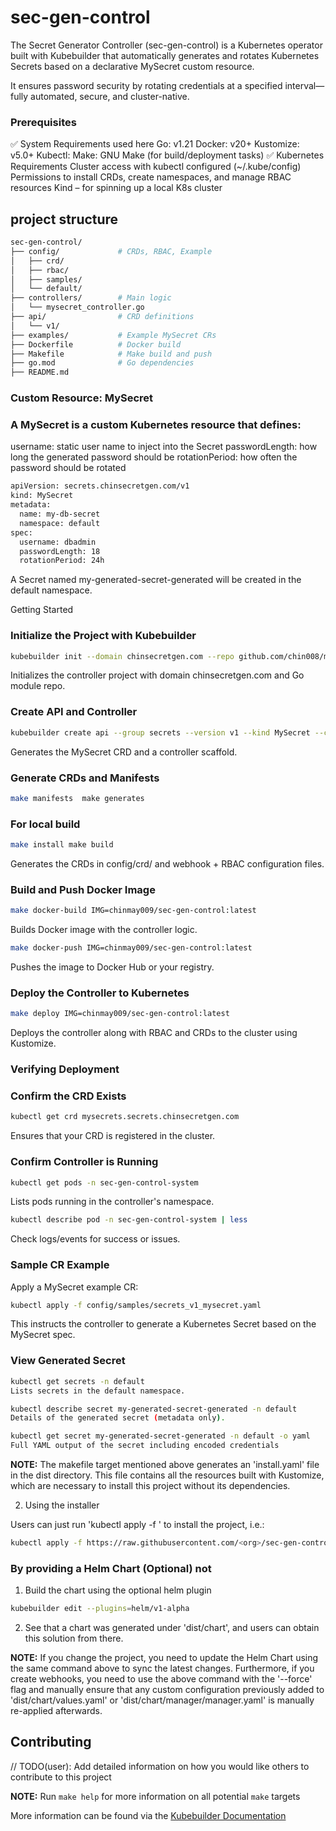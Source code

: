 # sec-gen-control
The Secret Generator Controller (sec-gen-control) is a Kubernetes operator built with Kubebuilder that automatically generates and rotates Kubernetes Secrets based on a declarative MySecret custom resource.

It ensures password security by rotating credentials at a specified interval—fully automated, secure, and cluster-native.

### Prerequisites
✅ System Requirements used here
Go: v1.21 
Docker: v20+ 
Kustomize: v5.0+
Kubectl: 
Make: GNU Make (for build/deployment tasks)
✅ Kubernetes Requirements
Cluster access with kubectl configured (~/.kube/config)
Permissions to install CRDs, create namespaces, and manage RBAC resources
Kind – for spinning up a local K8s cluster



## project structure
```sh
sec-gen-control/
├── config/             # CRDs, RBAC, Example
│   ├── crd/
│   ├── rbac/
│   ├── samples/
│   └── default/
├── controllers/        # Main logic
│   └── mysecret_controller.go
├── api/                # CRD definitions
│   └── v1/
├── examples/           # Example MySecret CRs
├── Dockerfile          # Docker build
├── Makefile            # Make build and push
├── go.mod              # Go dependencies
├── README.md    
```
### Custom Resource: MySecret
### A MySecret is a custom Kubernetes resource that defines:
username: static user name to inject into the Secret
passwordLength: how long the generated password should be
rotationPeriod: how often the password should be rotated

```sh
apiVersion: secrets.chinsecretgen.com/v1
kind: MySecret
metadata:
  name: my-db-secret
  namespace: default
spec:
  username: dbadmin
  passwordLength: 18
  rotationPeriod: 24h
  ```

A Secret named my-generated-secret-generated will be created in the default namespace.



Getting Started
### Initialize the Project with Kubebuilder
```sh
kubebuilder init --domain chinsecretgen.com --repo github.com/chin008/makro/sec-gen-control
```
Initializes the controller project with domain chinsecretgen.com and Go module repo.

### Create API and Controller
```sh
kubebuilder create api --group secrets --version v1 --kind MySecret --controller --resource
```
Generates the MySecret CRD and a controller scaffold.

### Generate CRDs and Manifests
```sh
make manifests  make generates
```
### For local build
```sh
make install make build
```

Generates the CRDs in config/crd/ and webhook + RBAC configuration files.

### Build and Push Docker Image
```sh
make docker-build IMG=chinmay009/sec-gen-control:latest
```
Builds Docker image with the controller logic.

```sh
make docker-push IMG=chinmay009/sec-gen-control:latest
```
Pushes the image to Docker Hub or your registry.

### Deploy the Controller to Kubernetes
```sh
make deploy IMG=chinmay009/sec-gen-control:latest
```
Deploys the controller along with RBAC and CRDs to the cluster using Kustomize.

### Verifying Deployment
### Confirm the CRD Exists
```sh
kubectl get crd mysecrets.secrets.chinsecretgen.com
```
Ensures that your CRD is registered in the cluster.

### Confirm Controller is Running
```sh
kubectl get pods -n sec-gen-control-system
```
Lists pods running in the controller's namespace.
```sh
kubectl describe pod -n sec-gen-control-system | less
```
Check logs/events for success or issues.

### Sample CR Example
Apply a MySecret example CR:
```sh
kubectl apply -f config/samples/secrets_v1_mysecret.yaml
```

This instructs the controller to generate a Kubernetes Secret based on the MySecret spec.

### View Generated Secret
```sh
kubectl get secrets -n default
Lists secrets in the default namespace.

kubectl describe secret my-generated-secret-generated -n default
Details of the generated secret (metadata only).

kubectl get secret my-generated-secret-generated -n default -o yaml
Full YAML output of the secret including encoded credentials
```




**NOTE:** The makefile target mentioned above generates an 'install.yaml'
file in the dist directory. This file contains all the resources built
with Kustomize, which are necessary to install this project without its
dependencies.

2. Using the installer

Users can just run 'kubectl apply -f <URL for YAML BUNDLE>' to install
the project, i.e.:

```sh
kubectl apply -f https://raw.githubusercontent.com/<org>/sec-gen-control/<tag or branch>/dist/install.yaml
```

### By providing a Helm Chart  (Optional)  not

1. Build the chart using the optional helm plugin

```sh
kubebuilder edit --plugins=helm/v1-alpha
```

2. See that a chart was generated under 'dist/chart', and users
can obtain this solution from there.

**NOTE:** If you change the project, you need to update the Helm Chart
using the same command above to sync the latest changes. Furthermore,
if you create webhooks, you need to use the above command with
the '--force' flag and manually ensure that any custom configuration
previously added to 'dist/chart/values.yaml' or 'dist/chart/manager/manager.yaml'
is manually re-applied afterwards.

## Contributing
// TODO(user): Add detailed information on how you would like others to contribute to this project

**NOTE:** Run `make help` for more information on all potential `make` targets

More information can be found via the [Kubebuilder Documentation](https://book.kubebuilder.io/introduction.html)


